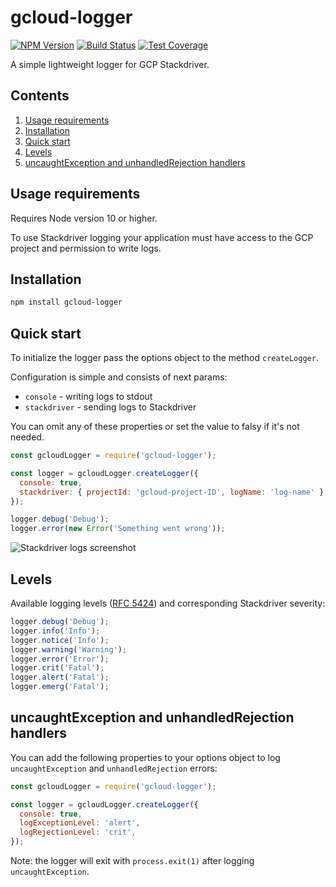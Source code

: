 # gcloud-logger

[![NPM Version][npm-image]][npm-url]
[![Build Status][travis-image]][travis-url]
[![Test Coverage][coveralls-image]][coveralls-url]

A simple lightweight logger for GCP Stackdriver.

## Contents

1. [Usage requirements](#usage-requirements)
2. [Installation](#installation)
3. [Quick start](#quick-start)
4. [Levels](#level)
5. [uncaughtException and unhandledRejection handlers](#uncaughtException-and-unhandledRejection-handlers)

## Usage requirements

Requires Node version 10 or higher.

To use Stackdriver logging your application must have access to the GCP project and permission to write logs.

## Installation

```bash
npm install gcloud-logger
```

## Quick start

To initialize the logger pass the options object to the method `createLogger`.

Configuration is simple and consists of next params:

- `console` - writing logs to stdout
- `stackdriver` - sending logs to Stackdriver

You can omit any of these properties or set the value to falsy if it's not needed.

```js
const gcloudLogger = require('gcloud-logger');

const logger = gcloudLogger.createLogger({
  console: true,
  stackdriver: { projectId: 'gcloud-project-ID', logName: 'log-name' },
});

logger.debug('Debug');
logger.error(new Error('Something went wrong'));
```

![Stackdriver logs screenshot](https://image.ibb.co/dtAHgy/stackdriver_logs.png)

## Levels

Available logging levels ([RFC 5424](https://tools.ietf.org/html/rfc5424)) and corresponding Stackdriver severity:

```js
logger.debug('Debug');
logger.info('Info');
logger.notice('Info');
logger.warning('Warning');
logger.error('Error');
logger.crit('Fatal');
logger.alert('Fatal');
logger.emerg('Fatal');
```

## uncaughtException and unhandledRejection handlers

You can add the following properties to your options object to log `uncaughtException` and `unhandledRejection` errors:

```js
const gcloudLogger = require('gcloud-logger');

const logger = gcloudLogger.createLogger({
  console: true,
  logExceptionLevel: 'alert',
  logRejectionLevel: 'crit',
});
```

Note: the logger will exit with `process.exit(1)` after logging `uncaughtException`.

[npm-image]: https://img.shields.io/npm/v/gcloud-logger.svg
[npm-url]: https://npmjs.org/package/gcloud-logger
[travis-image]: https://travis-ci.com/a-pavlenko/gcloud-logger.svg?branch=master
[travis-url]: https://travis-ci.com/a-pavlenko/gcloud-logger
[coveralls-image]: https://coveralls.io/repos/github/a-pavlenko/gcloud-logger/badge.svg?branch=master
[coveralls-url]: https://coveralls.io/r/a-pavlenko/gcloud-logger?branch=master
